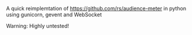 A quick reimplemtation of https://github.com/rs/audience-meter in python using gunicorn, gevent and WebSocket

Warning: Highly untested!
